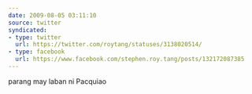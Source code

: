 ```yaml
---
date: 2009-08-05 03:11:10
source: twitter
syndicated:
- type: twitter
  url: https://twitter.com/roytang/statuses/3138020514/
- type: facebook
  url: https://www.facebook.com/stephen.roy.tang/posts/132172087385
---
```


parang may laban ni Pacquiao
